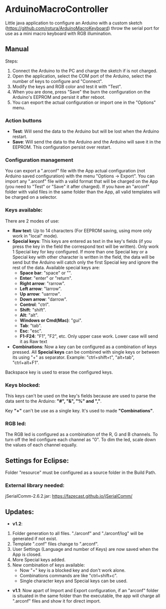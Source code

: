 # ArduinoMacroController

Little java application to configure an Arduino with a custom sketch (https://github.com/rotura/ArduinoMacroKeyboard) throw the serial port for use as a mini macro keyboard with RGB illumination.

## Manual
Steps:
1. Connect the Arduino to the PC and charge the sketch if is not charged.
1. Open the application, select the COM port of the Arduino, select the number of keys to configure and "Connect".
1. Modify the keys and RGB color and test it with "Test".
1. When you are done, press "Save" the burn the configuration on the Arduino's EEPROM and persist it after reboot.
1. You can export the actual configuration or import one in the "Options" menu.

### Action buttons
- **Test**: Will send the data to the Arduino but will be lost when the Arduino restart.
- **Save**: Will send the data to the Arduino and the Arduino will save it in the EEPROM. This configuration persist over restart.

### Configuration management
You can export a ".arconf" file with the App actual configuration (not Arduino saved configuration) with the menu "Options -> Export".
You can import any ".arconf" file with a valid format that will be charged on the App (you need to "Test" or "Save" it after charged).
If you have an "arconf" folder with valid files in the same folder than the App, all valid templates will be charged on a selector.

### Keys available:
There are 2 modes of use:
- **Raw text**: Up to 14 characters (For EEPROM saving, using more only work in "local" mode).
- **Special keys**: This keys are entered as text in the key's fields (if you press the key in the field the correspond text will be written). Only work 1 Special key for key configured. If more than one Special key or a Special key with other character is written in the field, the data will be send but the Arduino will catch only the first Special key and ignore the rest of the data. Available special keys are:
  - **Space bar**: "space" or "".
  - **Enter**: "enter" or "return".
  - **Right arrow**: "rarrow".
  - **Left arrow**: "larrow".
  - **Up arrow**: "uarrow".
  - **Down arrow**: "darrow".
  - **Control**: "ctrl".
  - **Shift**: "shift".
  - **Alt**: "alt".
  - **Windows or Cmd(Mac)**: "gui".
  - **Tab**: "tab".
  - **Esc**: "esc".
  - **F1-F24**: "F1", "F2", etc. Only upper case work. Lower case will send it as Raw text
- **Combinations**: Now a key can be configured as a combination of keys pressed. All **Special keys** can be combined with single keys or between its using "+" as separator. Example: "ctrl+shift+t", "alt+tab", "ctrl+alt+F1".

Backspace key is used to erase the configured keys.  
  
### Keys blocked:
This keys can't be used on the key's fields because are used to parse the data sent to the Arduino: **"#", "&", "%" and ","**.

Key **"+"** can't be use as a single key. It's used to made **"Combinations"**.

### RGB led:
The RGB led is configured as a combination of the R, G and B channels.
To turn off the led configure each channel as "0".
To dim the led, scale down the values of each channel equally.


## Settings for Eclipse:

Folder "resource" must be configured as a source folder in the Build Path.

### External library needed: 

jSerialComm-2.6.2.jar: https://fazecast.github.io/jSerialComm/

## Updates:
- **v1.2**: 
1. Folder generation to all files. "./arconf" and "./arconf/log" will be generated if not exist.
1. Template ".conf" files change to ".arconf".
1. User Settings (Language and number of Keys) are now saved when the App is closed.
1. More Special keys added.
1. New combination of keys available:
	- Now "+" key is a blocked key and don't work alone.
	- Combinations commands are like "ctrl+shift+c".
	- Single character keys and Special keys can be used.
	
- **v1.1**: Now apart of Import and Export configuration, if an "arconf" folder is situated in the same folder than the executable, the app will charge all ".arconf" files and show it for direct import.

